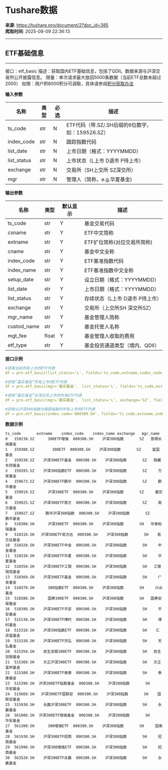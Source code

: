 # Tushare数据

**来源**: https://tushare.pro/document/2?doc_id=385  
**爬取时间**: 2025-08-09 22:36:13

---

## ETF基础信息

---

接口：etf\_basic
描述：获取国内ETF基础信息，包括了QDII。数据来源与沪深交易所公开披露信息。
限量：单次请求最大放回5000条数据（当前ETF总数未超过2000）
权限：用户积8000积分可调取，具体请参阅[积分获取办法](https://tushare.pro/document/1?doc_id=13)

**输入参数**

| 名称 | 类型 | 必选 | 描述 |
| --- | --- | --- | --- |
| ts\_code | str | N | ETF代码（带.SZ/.SH后缀的6位数字，如：159526.SZ） |
| index\_code | str | N | 跟踪指数代码 |
| list\_date | str | N | 上市日期（格式：YYYYMMDD） |
| list\_status | str | N | 上市状态（L上市 D退市 P待上市） |
| exchange | str | N | 交易所（SH上交所 SZ深交所） |
| mgr | str | N | 管理人（简称，e.g.华夏基金) |

**输出参数**

| 名称 | 类型 | 默认显示 | 描述 |
| --- | --- | --- | --- |
| ts\_code | str | Y | 基金交易代码 |
| csname | str | Y | ETF中文简称 |
| extname | str | Y | ETF扩位简称(对应交易所简称) |
| cname | str | Y | 基金中文全称 |
| index\_code | str | Y | ETF基准指数代码 |
| index\_name | str | Y | ETF基准指数中文全称 |
| setup\_date | str | Y | 设立日期（格式：YYYYMMDD） |
| list\_date | str | Y | 上市日期（格式：YYYYMMDD） |
| list\_status | str | Y | 存续状态（L上市 D退市 P待上市） |
| exchange | str | Y | 交易所（上交所SH 深交所SZ） |
| mgr\_name | str | Y | 基金管理人简称 |
| custod\_name | str | Y | 基金托管人名称 |
| mgt\_fee | float | Y | 基金管理人收取的费用 |
| etf\_type | str | Y | 基金投资通道类型（境内、QDII） |

**接口示例**

```yaml
#获取当前所有上市的ETF列表
df = pro.etf_basic(list_status='L', fields='ts_code,extname,index_code,index_name,exchange,mgr_name')

#获取“嘉实基金”所有上市的ETF列表
df = pro.etf_basic(mgr='嘉实基金'， list_status='L', fields='ts_code,extname,index_code,index_name,exchange,etf_type')

#获取“嘉实基金”在深交所上市的所有ETF列表
df = pro.etf_basic(mgr='嘉实基金'， list_status='L', exchange='SZ', fields='ts_code,extname,index_code,index_name,exchange,etf_type')

#获取以沪深300指数为跟踪指数的所有上市的ETF列表
df = pro.etf_basic(index_code='000300.SH', fields='ts_code,extname,index_code,index_name,exchange,mgr_name')
```

**数据示例**

```
ts_code       extname    index_code    index_name exchange   mgr_name
0   159238.SZ      300ETF增强  000300.SH    沪深300指数       SZ   景顺长城基金
1   159300.SZ        300ETF  000300.SH    沪深300指数       SZ     富国基金
2   159330.SZ    沪深300ETF基金  000300.SH    沪深300指数       SZ   西藏东财基金
3   159393.SZ    沪深300指数ETF  000300.SH    沪深300指数       SZ     万家基金
4   159673.SZ    沪深300ETF鹏华  000300.SH    沪深300指数       SZ     鹏华基金
5   159919.SZ      沪深300ETF  000300.SH    沪深300指数       SZ     嘉实基金
6   159925.SZ    沪深300ETF南方  000300.SH    沪深300指数       SZ     南方基金
7   159927.SZ     鹏华沪深300指数  000300.SH    沪深300指数       SZ     鹏华基金
8   510300.SH      沪深300ETF  000300.SH    沪深300指数       SH   华泰柏瑞基金
9   510310.SH   沪深300ETF易方达  000300.SH    沪深300指数       SH    易方达基金
10  510320.SH    沪深300ETF中金  000300.SH    沪深300指数       SH     中金基金
11  510330.SH    沪深300ETF华夏  000300.SH    沪深300指数       SH     华夏基金
12  510350.SH    沪深300ETF工银  000300.SH    沪深300指数       SH   工银瑞信基金
13  510360.SH    沪深300ETF基金  000300.SH    沪深300指数       SH     广发基金
14  510370.SH      300指数ETF  000300.SH    沪深300指数       SH     兴业基金
15  510380.SH      国寿300ETF  000300.SH    沪深300指数       SH   国寿安保基金
16  510390.SH    沪深300ETF平安  000300.SH    沪深300指数       SH     平安基金
17  515130.SH    沪深300ETF博时  000300.SH    沪深300指数       SH     博时基金
18  515310.SH    沪深300指数ETF  000300.SH    沪深300指数       SH    汇添富基金
19  515330.SH    沪深300ETF天弘  000300.SH    沪深300指数       SH     天弘基金
20  515350.SH    民生加银300ETF  000300.SH    沪深300指数       SH   民生加银基金
21  515360.SH    方正沪深300ETF  000300.SH    沪深300指数       SH   方正富邦基金
22  515380.SH    沪深300ETF泰康  000300.SH    沪深300指数       SH     泰康基金
23  515390.SH  沪深300ETF指数基金  000300.SH    沪深300指数       SH     华安基金
24  515660.SH   沪深300ETF国联安  000300.SH    沪深300指数       SH    国联安基金
25  515930.SH    永赢沪深300ETF  000300.SH    沪深300指数       SH     永赢基金
26  561000.SH  沪深300ETF增强基金  000300.SH    沪深300指数       SH     华安基金
27  561300.SH      300增强ETF  000300.SH    沪深300指数       SH     国泰基金
28  561930.SH    沪深300ETF招商  000300.SH    沪深300指数       SH     招商基金
29  561990.SH    沪深300增强ETF  000300.SH    沪深300指数       SH     招商基金
30  563520.SH    沪深300ETF永赢  000300.SH    沪深300指数       SH     永赢基金
```
